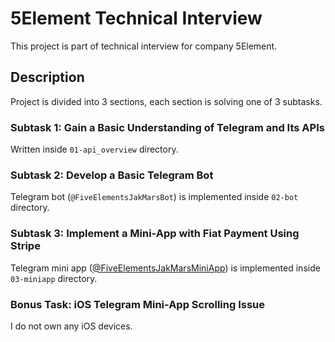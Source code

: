 # 5Element Technical Interview

This project is part of technical interview for company 5Element.

## Description

Project is divided into 3 sections, each section is solving one of 3 subtasks.

### Subtask 1: Gain a Basic Understanding of Telegram and Its APIs

Written inside `01-api_overview` directory.

### Subtask 2: Develop a Basic Telegram Bot

Telegram bot (`@FiveElementsJakMarsBot`) is implemented inside `02-bot` directory.

### Subtask 3: Implement a Mini-App with Fiat Payment Using Stripe
Telegram mini app ([@FiveElementsJakMarsMiniApp](https://t.me/FiveElementsJakMarsBot/FiveElementsJakMarsMiniApp)) is implemented inside `03-miniapp` directory.

### Bonus Task: iOS Telegram Mini-App Scrolling Issue
I do not own any iOS devices.